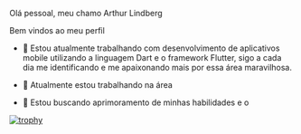 

Olá pessoal, meu chamo Arthur Lindberg

Bem vindos ao meu perfil

- 🔭 Estou atualmente trabalhando com desenvolvimento de aplicativos mobile utilizando a linguagem Dart e o framework Flutter, sigo a cada dia me identificando e me apaixonando mais por essa área maravilhosa. 

- 🌱 Atualmente estou trabalhando na área 

- 👯 Estou buscando aprimoramento de minhas habilidades e o 

[![trophy](https://github-profile-trophy.vercel.app/Arthurlss=ryo-ma)](https://github.com/ryo-ma/github-profile-trophy)





<!--
**Arthurlss/Arthurlss** is a ✨ _special_ ✨ repository because its `README.md` (this file) appears on your GitHub profile.

Here are some ideas to get you started:

- 🔭 I’m currently working on ...
- 🌱 I’m currently learning ...
- 👯 I’m looking to collaborate on ...
- 🤔 I’m looking for help with ...
- 💬 Ask me about ...
- 📫 How to reach me: ...
- 😄 Pronouns: ...
- ⚡ Fun fact: ...
-->
